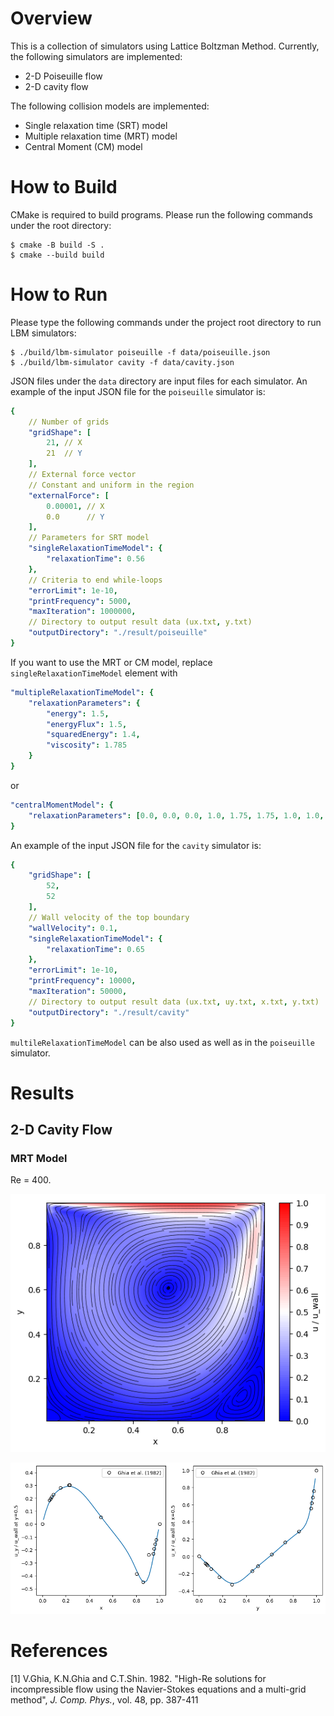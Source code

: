 # Overview

This is a collection of simulators using Lattice Boltzman Method. Currently, the following simulators are implemented:

- 2-D Poiseuille flow
- 2-D cavity flow

The following collision models are implemented:

- Single relaxation time (SRT) model
- Multiple relaxation time (MRT) model
- Central Moment (CM) model

# How to Build

CMake is required to build programs. Please run the following commands under the root directory:

```terminal
$ cmake -B build -S .
$ cmake --build build
```

# How to Run

Please type the following commands under the project root directory to run LBM simulators:

```terminal
$ ./build/lbm-simulator poiseuille -f data/poiseuille.json
$ ./build/lbm-simulator cavity -f data/cavity.json
```

JSON files under the `data` directory are input files for each simulator.
An example of the input JSON file for the `poiseuille` simulator is:

```yaml
{
    // Number of grids
    "gridShape": [
        21, // X
        21  // Y
    ],
    // External force vector
    // Constant and uniform in the region
    "externalForce": [
        0.00001, // X
        0.0      // Y
    ],
    // Parameters for SRT model
    "singleRelaxationTimeModel": {
        "relaxationTime": 0.56
    },
    // Criteria to end while-loops
    "errorLimit": 1e-10,
    "printFrequency": 5000,
    "maxIteration": 1000000,
    // Directory to output result data (ux.txt, y.txt)
    "outputDirectory": "./result/poiseuille"
}
```

If you want to use the MRT or CM model, replace `singleRelaxationTimeModel` element with

```yaml
"multipleRelaxationTimeModel": {
    "relaxationParameters": {
        "energy": 1.5,
        "energyFlux": 1.5,
        "squaredEnergy": 1.4,
        "viscosity": 1.785
    }
}
```

or

```yaml
"centralMomentModel": {
    "relaxationParameters": [0.0, 0.0, 0.0, 1.0, 1.75, 1.75, 1.0, 1.0, 1.0]
}
```

An example of the input JSON file for the `cavity` simulator is:

```yaml
{
    "gridShape": [
        52,
        52
    ],
    // Wall velocity of the top boundary
    "wallVelocity": 0.1,
    "singleRelaxationTimeModel": {
        "relaxationTime": 0.65
    },
    "errorLimit": 1e-10,
    "printFrequency": 10000,
    "maxIteration": 50000,
    // Directory to output result data (ux.txt, uy.txt, x.txt, y.txt)
    "outputDirectory": "./result/cavity"
}
```

`multileRelaxationTimeModel` can be also used as well as in the `poiseuille` simulator.

# Results

## 2-D Cavity Flow

### MRT Model

Re = 400.

![velocityMap](./fig/cavity_mrt_velocity_cmap.png)

![uxuy](./fig/cavity_mrt_ux_uy.png)


# References

[1] V.Ghia, K.N.Ghia and C.T.Shin. 1982. "High-Re solutions for incompressible flow using the Navier-Stokes equations and a multi-grid method", _J. Comp. Phys._, vol. 48, pp. 387-411

